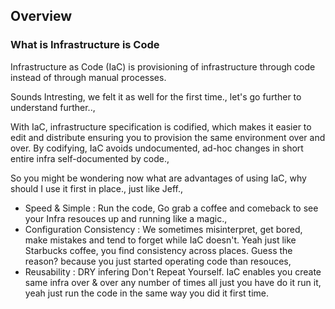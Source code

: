 ## Overview
### What is Infrastructure is Code

Infrastructure as Code (IaC) is provisioning of infrastructure through code instead of through manual processes.

Sounds Intresting, we felt it as well for the first time., let\'s go further to understand further..,

With IaC, infrastructure specification is codified, which makes it easier to edit and distribute ensuring you to provision the same environment over and over. By codifying, IaC avoids undocumented, ad-hoc changes in short entire infra self-documented by code.,

So you might be wondering now what are advantages of using IaC, why should I use it first in place., just like Jeff.,

- Speed & Simple            : Run the code, Go grab a coffee and comeback to see your Infra resouces up and running like a magic.,
- Configuration Consistency : We sometimes misinterpret, get bored, make mistakes and tend to forget while IaC doesn't. Yeah just like Starbucks coffee, you find consistency across places. Guess the reason? because you just started operating code than resouces,
- Reusability               : DRY infering  Don't Repeat Yourself. IaC enables you create same infra over & over any number of times all just you have do it run it, yeah just run the code in the same way you did it first time.
